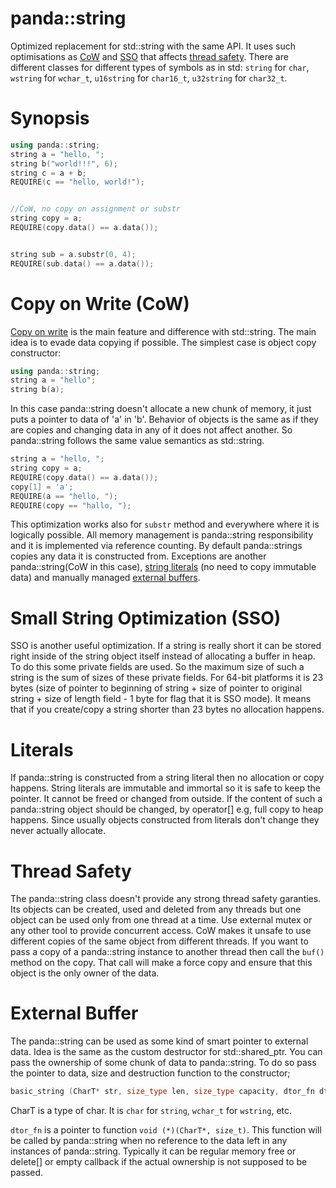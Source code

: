 # panda::string
Optimized replacement for std::string with the same API. It uses such optimisations as [CoW](#copy-on-write-cow) and [SSO](#small-string-optimization-sso) that affects [thread safety](#thread-safety).
There are different classes for different types of symbols as in std: `string` for `char`, `wstring` for `wchar_t`, `u16string` for `char16_t`, `u32string` for `char32_t`.


# Synopsis
```cpp
using panda::string;
string a = "hello, ";
string b("world!!!", 6);
string c = a + b;
REQUIRE(c == "hello, world!");


//CoW, no copy on assignment or substr
string copy = a;
REQUIRE(copy.data() == a.data());


string sub = a.substr(0, 4);
REQUIRE(sub.data() == a.data());
```


# Copy on Write (CoW)
[Copy on write](https://en.wikipedia.org/wiki/Copy-on-write) is the main feature and difference with std::string. The main idea is to evade data copying if possible. The simplest case is object copy constructor:
```cpp
using panda::string;
string a = "hello";
string b(a);
```
In this case panda::string doesn't allocate a new chunk of memory, it just puts a pointer to data of 'a' in 'b'. Behavior of objects is the same as if they are copies and changing data in any of it does not affect another. So panda::string follows the same value semantics as std::string.
```cpp
string a = "hello, ";
string copy = a;
REQUIRE(copy.data() == a.data());
copy[1] = 'a';
REQUIRE(a == "hello, ");
REQUIRE(copy == "hallo, ");
```
This optimization works also for `substr` method and everywhere where it is logically possible.
All memory management is panda::string responsibility and it is implemented via reference counting. By default panda::strings copies any data it is constructed from. Exceptions are another panda::string(CoW in this case), [string literals](#literals) (no need to copy immutable data) and manually managed [external buffers](#external-buffer).


# Small String Optimization (SSO)
SSO is another useful optimization. If a string is really short it can be stored right inside of the string object itself instead of allocating a buffer in heap. To do this some private fields are used. So the maximum size of such a string is the sum of sizes of these private fields. For 64-bit platforms it is 23 bytes (size of pointer to beginning of string + size of pointer to original string + size of length field - 1 byte for flag that it is SSO mode). It means that if you create/copy a string shorter than 23 bytes no allocation happens.


# Literals
If panda::string is constructed from a string literal then no allocation or copy happens. String literals are immutable and immortal so it is safe to keep the pointer. It cannot be freed or changed from outside. If the content of such a panda::string object should be changed, by operator[] e.g, full copy to heap happens. Since usually objects constructed from literals don't change they never actually allocate.


# Thread Safety
The panda::string class doesn't provide any strong thread safety garanties. Its objects can be created, used and deleted from any threads but one object can be used only from one thread at a time. Use external mutex or any other tool to provide concurrent access.
CoW makes it unsafe to use different copies of the same object from different threads. If you want to pass a copy of a panda::string instance to another thread then call the `buf()` method on the copy. That call will make a force copy and ensure that this object is the only owner of the data.


# External Buffer
The panda::string can be used as some kind of smart pointer to external data. Idea is the same as the custom destructor for std::shared_ptr.
You can pass the ownership of some chunk of data to panda::string. To do so pass the pointer to data, size and destruction function to the constructor;
```cpp
basic_string (CharT* str, size_type len, size_type capacity, dtor_fn dtor);
```
CharT is a type of char. It is `char` for `string`, `wchar_t` for `wstring`, etc.


`dtor_fn` is a pointer to function `void (*)(CharT*, size_t)`. This function will be called by panda::string when no reference to the data left in any instances of panda::string. Typically it can be regular memory free or delete[] or empty callback if the actual ownership is not supposed to be passed.



